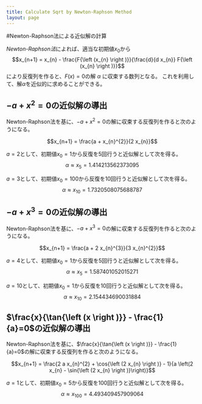 ```yaml
---
title: Calculate Sqrt by Newton-Raphson Method
layout: page
---
```




#Newton-Raphson法による近似解の計算

*Newton-Raphson法*によれば、適当な初期値$x_0$から
$$x_{n+1} = x_{n} - \frac{F{\left (x_{n} \right )}}{\frac{d}{d x_{n}} F{\left (x_{n} \right )}}$$
により反復列を作ると、$F(x)=0$の解 $\alpha$ に収束する数列となる。
これを利用して、解$\alpha$を近似的に求めることができる。



## $- a + x^{2}=0$の近似解の導出

Newton-Raphson法を基に、$- a + x^{2}=0$の解に収束する反復列を作ると次のようになる。

$$x_{n+1} = \frac{a + x_{n}^{2}}{2 x_{n}}$$




$a=2$として、初期値$x_0 = 1$から反復を5回行うと近似解として次を得る。
$$\alpha \approx x_{5} = 1.414213562373095$$



$a=3$として、初期値$x_0 = 100$から反復を10回行うと近似解として次を得る。
$$\alpha \approx x_{10} = 1.7320508075688787$$



## $- a + x^{3}=0$の近似解の導出

Newton-Raphson法を基に、$- a + x^{3}=0$の解に収束する反復列を作ると次のようになる。

$$x_{n+1} = \frac{a + 2 x_{n}^{3}}{3 x_{n}^{2}}$$




$a=4$として、初期値$x_0 = 1$から反復を5回行うと近似解として次を得る。
$$\alpha \approx x_{5} = 1.587401052015271$$



$a=10$として、初期値$x_0 = 1$から反復を10回行うと近似解として次を得る。
$$\alpha \approx x_{10} = 2.154434690031884$$



## $\frac{x}{\tan{\left (x \right )}} - \frac{1}{a}=0$の近似解の導出

Newton-Raphson法を基に、$\frac{x}{\tan{\left (x \right )}} - \frac{1}{a}=0$の解に収束する反復列を作ると次のようになる。

$$x_{n+1} = \frac{2 a x_{n}^{2} + \cos{\left (2 x_{n} \right )} - 1}{a \left(2 x_{n} - \sin{\left (2 x_{n} \right )}\right)}$$




$a=1$として、初期値$x_0 = 5$から反復を100回行うと近似解として次を得る。
$$\alpha \approx x_{100} = 4.493409457909064$$



